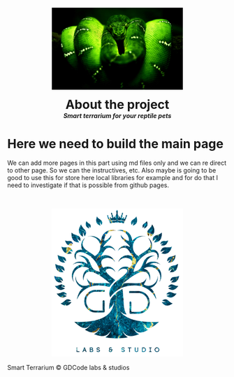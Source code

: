 <p align="center">
  <img width="300" src="images/BoaEsmeraldaAppOriginal.png" alt="logo">
  <h1 align="center" style="margin: 0 auto 0 auto;">About the project</h1>
  <h5 align="center" style="margin: 0 auto 0 auto;">Smart terrarium for your reptile pets</h5>
</p>

# Here we need to build the main page
We can add more pages in this part using md files only and we can re direct to other page.
So we can the instructives, etc. Also maybe is going to be good to use this for store here local libraries for example and for do that I need to investigate if that is possible from github pages.

<br>
<p align="center">
  <img width="300" src="images/GDLogo.png" alt="GDCode-logo">
  <footer>
      Smart Terrarium &copy; GDCode labs & studios
  </footer>
</p>